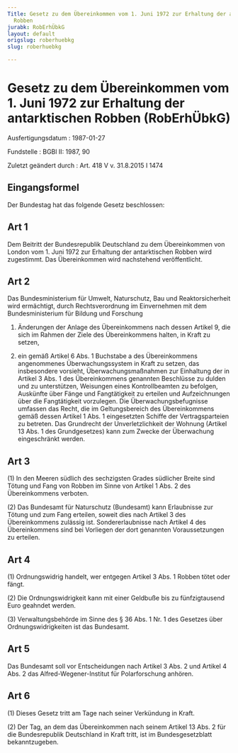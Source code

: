 ```yaml
---
Title: Gesetz zu dem Übereinkommen vom 1. Juni 1972 zur Erhaltung der antarktischen
  Robben
jurabk: RobErhÜbkG
layout: default
origslug: roberhuebkg
slug: roberhuebkg

---
```


# Gesetz zu dem Übereinkommen vom 1. Juni 1972 zur Erhaltung der antarktischen Robben (RobErhÜbkG)

Ausfertigungsdatum
:   1987-01-27

Fundstelle
:   BGBl II: 1987, 90

Zuletzt geändert durch
:   Art. 418 V v. 31.8.2015 I 1474


## Eingangsformel

Der Bundestag hat das folgende Gesetz beschlossen:


## Art 1

Dem Beitritt der Bundesrepublik Deutschland zu dem Übereinkommen von
London vom 1. Juni 1972 zur Erhaltung der antarktischen Robben wird
zugestimmt. Das Übereinkommen wird nachstehend veröffentlicht.


## Art 2

Das Bundesministerium für Umwelt, Naturschutz, Bau und
Reaktorsicherheit wird ermächtigt, durch Rechtsverordnung im
Einvernehmen mit dem Bundesministerium für Bildung und Forschung

1.  Änderungen der Anlage des Übereinkommens nach dessen Artikel 9, die
    sich im Rahmen der Ziele des Übereinkommens halten, in Kraft zu
    setzen,


2.  ein gemäß Artikel 6 Abs. 1 Buchstabe a des Übereinkommens angenommenes
    Überwachungssystem in Kraft zu setzen, das insbesondere vorsieht,
    Überwachungsmaßnahmen zur Einhaltung der in Artikel 3 Abs. 1 des
    Übereinkommens genannten Beschlüsse zu dulden und zu unterstützen,
    Weisungen eines Kontrollbeamten zu befolgen, Auskünfte über Fänge und
    Fangtätigkeit zu erteilen und Aufzeichnungen über die Fangtätigkeit
    vorzulegen. Die Überwachungsbefugnisse umfassen das Recht, die im
    Geltungsbereich des Übereinkommens gemäß dessen Artikel 1 Abs. 1
    eingesetzten Schiffe der Vertragsparteien zu betreten. Das Grundrecht
    der Unverletzlichkeit der Wohnung (Artikel 13 Abs. 1 des
    Grundgesetzes) kann zum Zwecke der Überwachung eingeschränkt werden.





## Art 3

(1) In den Meeren südlich des sechzigsten Grades südlicher Breite sind
Tötung und Fang von Robben im Sinne von Artikel 1 Abs. 2 des
Übereinkommens verboten.

(2) Das Bundesamt für Naturschutz (Bundesamt) kann Erlaubnisse zur
Tötung und zum Fang erteilen, soweit dies nach Artikel 3 des
Übereinkommens zulässig ist. Sondererlaubnisse nach Artikel 4 des
Übereinkommens sind bei Vorliegen der dort genannten Voraussetzungen
zu erteilen.


## Art 4

(1) Ordnungswidrig handelt, wer entgegen Artikel 3 Abs. 1 Robben tötet
oder fängt.

(2) Die Ordnungswidrigkeit kann mit einer Geldbuße bis zu
fünfzigtausend Euro geahndet werden.

(3) Verwaltungsbehörde im Sinne des § 36 Abs. 1 Nr. 1 des Gesetzes
über Ordnungswidrigkeiten ist das Bundesamt.


## Art 5

Das Bundesamt soll vor Entscheidungen nach Artikel 3 Abs. 2 und
Artikel 4 Abs. 2 das Alfred-Wegener-Institut für Polarforschung
anhören.


## Art 6

(1) Dieses Gesetz tritt am Tage nach seiner Verkündung in Kraft.

(2) Der Tag, an dem das Übereinkommen nach seinem Artikel 13 Abs. 2
für die Bundesrepublik Deutschland in Kraft tritt, ist im
Bundesgesetzblatt bekanntzugeben.

